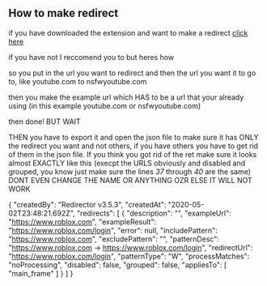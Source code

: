 ## How to make redirect

if you have downloaded the extension and want to make a redirect [click here](chrome-extension://ocgpenflpmgnfapjedencafcfakcekcd/help.html#basicusage)

if you have not I reccomend you to but heres how

so you put in the url you want to redirect and then the url you want it to go to, like youtube.com to nsfwyoutube.com

then you make the example url which HAS to be a url that your already using (in this example youtube.com or nsfwyoutube.com)

then done! BUT WAIT

THEN you have to export it and open the json file to make sure it has ONLY the redirect you want and not others, if you have others you have
to get rid of them in the json file. If you think you got rid of the ret make sure it looks almost EXACTLY like this
 (execpt the URLS obviously and disabled and grouped, you know just make sure the lines *37*  through *40*  are the same)
DONT EVEN CHANGE THE NAME OR ANYTHING OZR ELSE IT WILL NOT WORK

\{
    "createdBy": "Redirector v3.5.3",
    "createdAt": "2020-05-02T23:48:21.692Z",
    "redirects": [
        {
            "description": "",
            "exampleUrl": "https://www.roblox.com",
            "exampleResult": "https://www.roblox.com/login",
            "error": null,
            "includePattern": "https://www.roblox.com",
            "excludePattern": "",
            "patternDesc": "https://www.roblox.com → https://www.roblox.com/login",
            "redirectUrl": "https://www.roblox.com/login",
            "patternType": "W",
            "processMatches": "noProcessing",
            "disabled": false,
            "grouped": false,
            "appliesTo": [
                "main_frame"
            ]
        }
    ]
\}

